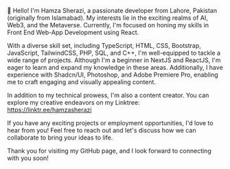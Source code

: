
👋 Hello! I'm Hamza Sherazi, a passionate developer from Lahore, Pakistan (originally from Islamabad). My interests lie in the exciting realms of AI, Web3, and the Metaverse. Currently, I'm focused on honing my skills in Front End Web-App Development using React.

With a diverse skill set, including TypeScript, HTML, CSS, Bootstrap, JavaScript, TailwindCSS, PHP, SQL, and C++, I'm well-equipped to tackle a wide range of projects. Although I'm a beginner in NextJS and ReactJS, I'm eager to learn and expand my knowledge in these areas. Additionally, I have experience with Shadcn/UI, Photoshop, and Adobe Premiere Pro, enabling me to craft engaging and visually appealing content.

In addition to my technical prowess, I'm also a content creator. You can explore my creative endeavors on my Linktree: https://linktr.ee/hamzasherazi 

If you have any exciting projects or employment opportunities, I'd love to hear from you! Feel free to reach out and let's discuss how we can collaborate to bring your ideas to life.

Thank you for visiting my GitHub page, and I look forward to connecting with you soon!
